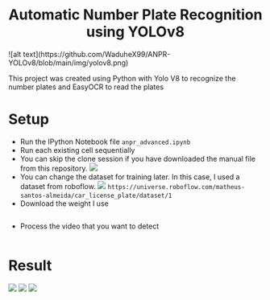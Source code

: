 <H1 align="center">Automatic Number Plate Recognition using YOLOv8</H1>
![alt text](https://github.com/WaduheX99/ANPR-YOLOv8/blob/main/img/yolov8.png)

This project was created using Python with Yolo V8 to recognize the number plates and EasyOCR to read the plates

# Setup
- Run the IPython Notebook file
```anpr_advanced.ipynb```
- Run each existing cell sequentially
- You can skip the clone session if you have downloaded the manual file from this repository.
![](./img/clone.png)
- You can change the dataset for training later. In this case, I used a dataset from roboflow.
![](./img/dataset.png)
```https://universe.roboflow.com/matheus-santos-almeida/car_license_plate/dataset/1```
- Download the weight I use
```!gdown "https://drive.google.com/uc?id=1dIyJooVaowaNUj0R1Q-HUnu-utiGsEj8&confirm=t"
```
- Process the video that you want to detect
```!python predict.py model='weightFile.pt' source='demo.mp4'
```

# Result
![](./result/car1.gif)
![](./result/car2.gif)
![](./result/car3.gif)
